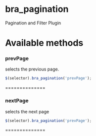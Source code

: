 bra_pagination
==============

Pagination and Filter Plugin


# Available methods

### prevPage
selects the previous page.
```javascript
$(selector).bra_pagination('prevPage');
```
==============

### nextPage
selects the next page
```javascript
$(selector).bra_pagination('prevPage');
```
==============
